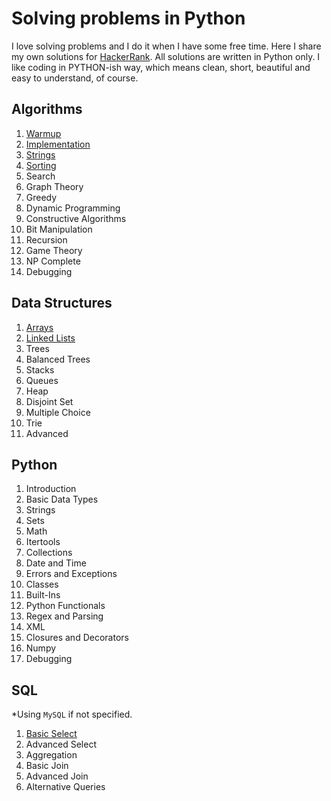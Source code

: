 # Solving problems in Python
I love solving problems and I do it when I have some free time. Here I share my own solutions for [HackerRank](https://www.hackerrank.com). All solutions are written in Python only. I like coding in PYTHON-ish way, which means clean, short, beautiful and easy to understand, of course.


## Algorithms

1. [Warmup](https://github.com/rosiejh/HackerRank/tree/master/Algorithms/1.Warmup)
2. [Implementation](https://github.com/rosiejh/HackerRank/tree/master/Algorithms/2.Implementation)
3. [Strings](https://github.com/rosiejh/problemsolving/tree/master/Algorithms/3.%20Strings)
4. [Sorting](https://github.com/rosiejh/problemsolving/tree/master/Algorithms/4.%20Sorting)
5. Search
6. Graph Theory
7. Greedy
8. Dynamic Programming
9. Constructive Algorithms
10. Bit Manipulation
11. Recursion
12. Game Theory
13. NP Complete
14. Debugging


## Data Structures

1. [Arrays](https://github.com/rosiejh/problemsolving/tree/master/DataStructures/1.Arrays)
2. [Linked Lists](https://github.com/rosiejh/problemsolving/tree/master/Data%20Structures/2.%20Linked%20Lists)
3. Trees
4. Balanced Trees
5. Stacks
6. Queues
7. Heap
8. Disjoint Set
9. Multiple Choice
10. Trie
11. Advanced


## Python
1. Introduction
2. Basic Data Types
3. Strings
4. Sets
5. Math
6. Itertools
7. Collections
8. Date and Time
9. Errors and Exceptions
10. Classes
11. Built-Ins
12. Python Functionals
13. Regex and Parsing
14. XML
15. Closures and Decorators
16. Numpy
17. Debugging


## SQL
*Using `MySQL` if not specified.

1. [Basic Select](https://github.com/rosiejh/problemsolving/tree/master/SQL/1.%20Basic%20Select)
2. Advanced Select
3. Aggregation
4. Basic Join
5. Advanced Join
6. Alternative Queries